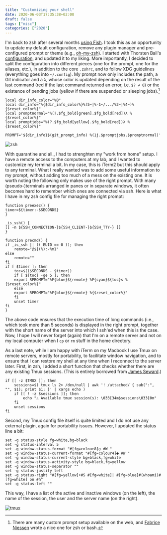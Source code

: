 ```yaml
---
title: "Customizing your shell"
date: 2020-06-03T17:35:38+02:00
draft: false
tags: ["misc"]
categories: ["2020"]
---
```


I'm back to zsh after several months [using Fish](/post/fish-shell). I took this as an opportunity to update my default configuration, remove any plugin manager and pre-configured prompt or theme (e.g., [oh-my-zsh](https://ohmyz.sh)). I started with Thorsten Ball's [configuration](https://github.com/mrnugget/dotfiles), and updated it to my liking. More importantly, I decided to split the configuration into different pieces (one for the prompt, one for the aliases, etc.), in addition to the core `.zshrc`, and to follow XDG guidelines (everything goes into `~/.config`). My prompt now only includes the path, a Git indicator and a `λ`, whose color is updated depending on the result of the last command (red if the last command returned an error, i.e. `$? ≠ 0`) or the existence of pending jobs (yellow if there are suspended or sleeping jobs).[^1]

```shell
local dir_info_color="%B"
local dir_info="%{$dir_info_color%}%(5~|%-1~/.../%2~|%4~)%{$reset_color%}"
local promptnormal="%(?.$fg_bold[green].$fg_bold[red])λ %{$reset_color%}"
local promptjobs="%(?.$fg_bold[yellow].$fg_bold[red])λ %{$reset_color%}"

PROMPT='${dir_info}$(git_prompt_info) %(1j.$promptjobs.$promptnormal)'
```

![zsh](/img/loop1.gif)

With quarantine and all., I had to strenghten my "work from home" setup. I have a remote access to the computers at my lab, and I wanted to customize my terminal a bit. In my case, this is iTerm2 but this should apply to any terminal. What I really wanted was to add some useful information to my prompt, without adding too much of a mess on the existing one. It is worth noting the following only makes use of the right prompt. With many (pseudo-)terminals arranged in panes or in separate windows, it often becomes hard to remember which ones are connected via ssh. Here is what I have in my zsh config file for managing the right prompt:

```shell
function preexec() {
timer=${timer:-$SECONDS}
}

_is_ssh() {
[[ -n ${SSH_CONNECTION-}${SSH_CLIENT-}${SSH_TTY-} ]]
}

function precmd() {
if _is_ssh || (( EUID == 0 )); then
    remote="@${(%):-%m}"
else
    remote=""
fi
if [ $timer ]; then
    toc=$(($SECONDS - $timer))
    if [ ${toc} -ge 5 ]; then
    export RPROMPT="%F{blue}${remote} %F{cyan}${toc}s %{$reset_color%}"
    else
    export RPROMPT="%F{blue}${remote} %{$reset_color%}"
    fi
    unset timer
fi
}
```

The above code ensures that the execution time of long commands (i.e., which took more than 5 seconds) is displayed in the right prompt, together with the short name of the server into which I ssh'ed when this is the case. Now, I hope I will never forget (again) that I'm on a remote server and not on my local computer when I `cp` or `rm` stuff in the home directory.

As a last note, while I am happy with iTerm on my Macbook I use Tmux on remote servers, mostly for portability, to facilitate window navigation, and to ensure that I can restore my shell at any time when I reconnect to the server later. First, in zsh, I added a short function that checks whether there are any existing Tmux sessions. (This is entirely borrowed from [James Seward](https://jamesoff.net/2017/08/26/tmux-configuration.html).)

```shell
if [[ -z $TMUX ]]; then
    sessions=$( tmux ls 2> /dev/null | awk '! /attached/ { sub(":", "", $1); print $1; }' | xargs echo )
    if [[ ! -z $sessions ]]; then
        echo "⚠ Available tmux session(s): \033[34m$sessions\033[0m"
    fi
    unset sessions
fi
```

Second, my Tmux config file itself is quite limited and I do not use any external plugin, again for portability issues. However, I updated the status line a bit:

```shell
set -g status-style fg=white,bg=black
set -g status-interval 5
set -g window-status-format "#[fg=colour8]○ #W "
set -g window-status-current-format "#[fg=colour4]● #W "
set -g window-status-current-style bg=black,fg=white
set -g window-status-activity-style bg=black,fg=yellow
set -g window-status-separator ""
set -g status-justify left
set -g status-right "#[fg=yellow]♯#S #[fg=white]| #[fg=blue]#(whoami)#[fg=white] on #h"
set -g status-left ""
```

This way, I have a list of the active and inactive windows (on the left), the name of the session, the user and the server name (on the right).

![tmux](/img/loop2.gif)

[^1]: There are many custom prompt setup available on the web, and [Fabrice Niessen](https://github.com/fniessen/shell-leuven) wrote a nice one for zsh or bash.
